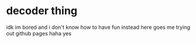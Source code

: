 # decoder thing

idk im bored and i don't know how to have fun instead here goes me trying out github pages haha yes